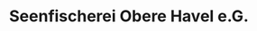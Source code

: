 ---
title: "Seenfischerei Obere Havel e.G."
url: /wustrow/seenfischerei-obere-havel-e-g/
shop: Fisch
---